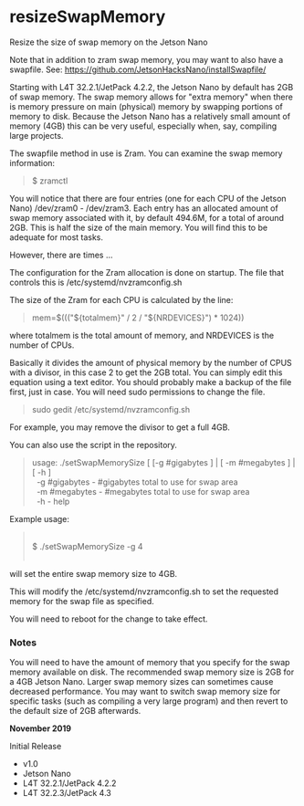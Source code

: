 # resizeSwapMemory
Resize the size of swap memory on the Jetson Nano

Note that in addition to zram swap memory, you may want to also have a swapfile. See: https://github.com/JetsonHacksNano/installSwapfile/

Starting with L4T 32.2.1/JetPack 4.2.2, the Jetson Nano by default has 2GB of swap memory. The swap memory allows for "extra memory" when there is memory pressure on main (physical) memory by swapping portions of memory to disk. Because the Jetson Nano has a relatively small amount of memory (4GB) this can be very useful, especially when, say, compiling large projects.

The swapfile method in use is Zram. You can examine the swap memory information:
<blockquote>
$ zramctl</blockquote>

You will notice that there are four entries (one for each CPU of the Jetson Nano) /dev/zram0 - /dev/zram3. Each entry has an allocated amount of swap memory associated with it, by default 494.6M, for a total of around 2GB. This is half the size of the main memory. You will find this to be adequate for most tasks.

However, there are times ...

The configuration for the Zram allocation is done on startup. The file that controls this is /etc/systemd/nvzramconfig.sh

The size of the Zram for each CPU is calculated by the line:
<blockquote>
mem=$((("${totalmem}" / 2 / "${NRDEVICES}") * 1024))
</blockquote>

where totalmem is the total amount of memory, and NRDEVICES is the number of CPUs.

Basically it divides the amount of physical memory by the number of CPUS with a divisor, in this case 2 to get the 2GB total.
You can simply edit this equation using a text editor. You should probably make a backup of the file first, just in case. You will need sudo permissions to change the file.
<blockquote>
sudo gedit /etc/systemd/nvzramconfig.sh
</blockquote>

For example, you may remove the divisor to get a full 4GB.

You can also use the script in the repository.
<blockquote>
usage: ./setSwapMemorySize [ [-g #gigabytes ] | [ -m #megabytes ] | [ -h ]<br>
&nbsp;&nbsp;-g #gigabytes - #gigabytes total to use for swap area<br>
&nbsp;&nbsp;-m #megabytes - #megabytes total to use for swap area<br>
&nbsp;&nbsp;-h            - help
<br>  
</blockquote>

Example usage:<br>
<blockquote>
<br>  
$ ./setSwapMemorySize -g 4<br>
<br></blockquote>

will set the entire swap memory size to 4GB.

This will modify the /etc/systemd/nvzramconfig.sh to set the requested memory for the swap file as specified.

You will need to reboot for the change to take effect.

<h3>Notes</h3>

You will need to have the amount of memory that you specify for the swap memory available on disk. The recommended swap memory size is 2GB for a 4GB Jetson Nano. Larger swap memory sizes can sometimes cause decreased performance. You may want to switch swap memory size for specific tasks (such as compiling a very large program) and then revert to the default size of 2GB afterwards.

<b>November 2019</b>

Initial Release

* v1.0
* Jetson Nano
* L4T 32.2.1/JetPack 4.2.2
* L4T 32.2.3/JetPack 4.3




